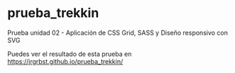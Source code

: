 # prueba_trekkin
Prueba unidad 02 - Aplicación de CSS Grid, SASS y Diseño responsivo con SVG

Puedes ver el resultado de esta prueba en https://jrgrbst.github.io/prueba_trekkin/